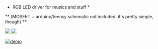 * RGB LED driver for musics and stuff *

** (MOSFET + arduino/teensy schematic not included. it's pretty simple, though) **

<img src="https://i.imgur.com/jEZeXox.jpg" />

<img src="https://i.imgur.com/YjINdCb.jpg" />

[![demo](https://img.youtube.com/vi/ucP3iEoqw-0/0.jpg)](https://www.youtube.com/watch?v=ucP3iEoqw-0)